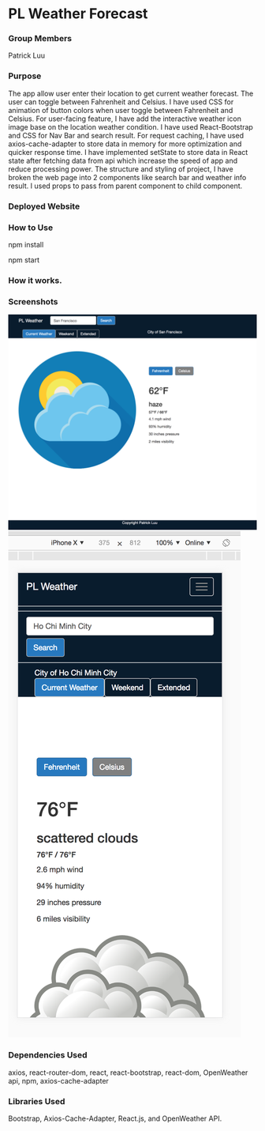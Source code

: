 # PL Weather Forecast


### Group Members

Patrick Luu

### Purpose

The app allow user enter their location to get current weather forecast. The user can toggle between Fahrenheit and Celsius. I have used CSS for animation of button colors when user toggle between Fahrenheit and Celsius. For user-facing feature, I have add the interactive weather icon image base on the location weather condition. I have used React-Bootstrap and CSS for Nav Bar and search result. For request caching, I have used axios-cache-adapter to store data in memory for more optimization and quicker response time. I have implemented setState to store data in React state after fetching data from api which increase the speed of app and reduce processing power. The structure and styling of project, I have broken the web page into 2 components like search bar and weather info result. I used props to pass from parent component to child component.



### Deployed Website



### How to Use

npm install

npm start

### How it works.



### Screenshots

![Main Page](./screenShoot/mainPage.png)
![Mobile Page](./screenShoot/mobile.png)

### Dependencies Used

axios, react-router-dom, react, react-bootstrap, react-dom, OpenWeather api, npm, axios-cache-adapter


### Libraries Used

Bootstrap, Axios-Cache-Adapter, React.js, and OpenWeather API.

